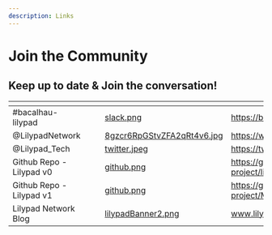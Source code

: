 ```yaml
---
description: Links
---
```


# Join the Community

## Keep up to date & Join the conversation!

<table data-view="cards"><thead><tr><th></th><th data-hidden></th><th data-hidden></th><th data-hidden data-card-cover data-type="files"></th><th data-hidden data-card-target data-type="content-ref"></th></tr></thead><tbody><tr><td>#bacalhau-lilypad</td><td></td><td></td><td><a href="../.gitbook/assets/slack.png">slack.png</a></td><td><a href="https://bit.ly/bacalhau-project-slack">https://bit.ly/bacalhau-project-slack</a></td></tr><tr><td>@LilypadNetwork</td><td></td><td></td><td><a href="../.gitbook/assets/8gzcr6RpGStvZFA2qRt4v6.jpg">8gzcr6RpGStvZFA2qRt4v6.jpg</a></td><td><a href="https://www.youtube.com/@lilypadnetwork">https://www.youtube.com/@lilypadnetwork</a></td></tr><tr><td>@Lilypad_Tech</td><td></td><td></td><td><a href="../.gitbook/assets/twitter.jpeg">twitter.jpeg</a></td><td><a href="https://twitter.com/Lilypad_Tech">https://twitter.com/Lilypad_Tech</a></td></tr><tr><td>Github Repo - Lilypad v0</td><td></td><td></td><td><a href="../.gitbook/assets/github.png">github.png</a></td><td><a href="https://github.com/bacalhau-project/lilypad">https://github.com/bacalhau-project/lilypad</a></td></tr><tr><td>Github Repo - Lilypad v1</td><td></td><td></td><td><a href="../.gitbook/assets/github.png">github.png</a></td><td><a href="https://github.com/bacalhau-project/MODICUM">https://github.com/bacalhau-project/MODICUM</a></td></tr><tr><td>Lilypad Network Blog</td><td></td><td></td><td><a href="../.gitbook/assets/lilypadBanner2.png">lilypadBanner2.png</a></td><td><a href="https://www.lilypad.tech">www.lilypad.tech</a></td></tr></tbody></table>

